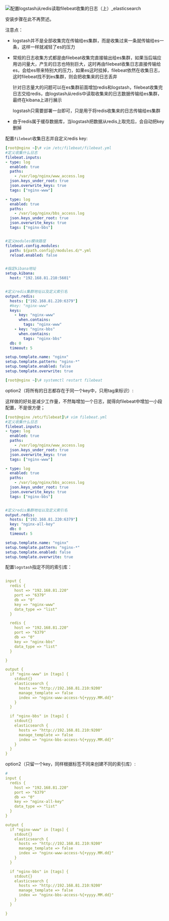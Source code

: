 ![配置logstash从redis读取filebeat收集的日志（上）_elasticsearch](https://cdn.agou-ops.cn/others/watermark,size_16,text_QDUxQ1RP5Y2a5a6i,color_FFFFFF,t_30,g_se,x_10,y_10,shadow_20,type_ZmFuZ3poZW5naGVpdGk=.png)



安装步骤在此不再赘述。



注意点：

- logstash并不是全部收集完在传输给es集群，而是收集过来一条就传输给es一条，这样一样就减轻了es的压力

- 常规的日志收集方式都是由filebeat收集完直接输出给es集群，如果当后端应用访问量大，产生的日志也特别巨大，这时再由filebeat收集日志直接传输给es，会给es带来特别大的压力，如果es这时挂掉，filebeat依然在收集日志，这时filebeat找不到es集群，则会把收集来的日志丢弃

    针对日志量大的问题可以在es集群前面增加redis和logstash，filebeat收集完日志交给redis，由logstash从redis中读取收集来的日志数据传输给es集群，最终在kibana上进行展示

    logstash只需要部署一台即可，只是用于将redis收集来的日志传输给es集群

- 由于redis属于缓存数据库，当logstash把数据从redis上取完后，会自动把key删掉



配置`filebeat`收集日志并自定义redis key:

```yaml
[root@nginx ~]\# vim /etc/filebeat/filebeat.yml 
#定义收集什么日志
filebeat.inputs:
- type: log
  enabled: true
  paths:
    - /var/log/nginx/www_access.log
  json.keys_under_root: true
  json.overwrite_keys: true
  tags: ["nginx-www"]

- type: log
  enabled: true
  paths:
    - /var/log/nginx/bbs_access.log
  json.keys_under_root: true
  json.overwrite_keys: true
  tags: ["nginx-bbs"]


#定义modules模块路径
filebeat.config.modules:
  path: ${path.config}/modules.d/*.yml
  reload.enabled: false


#指定kibana地址
setup.kibana:
  host: "192.168.81.210:5601"


#定义redis集群地址以及定义索引名
output.redis:
  hosts: ["192.168.81.220:6379"]
  #key: "nginx-www"
  keys:
    - key: "nginx-www"
      when.contains:
        tags: "nginx-www"
    - key: "nginx-bbs"
      when.contains:
        tags: "nginx-bbs"
  db: 0
  timeout: 5

setup.template.name: "nginx"
setup.template.pattern: "nginx-*"
setup.template.enabled: false
setup.template.overwrite: true

[root@nginx ~]\# systemctl restart filebeat
```

option2（将所有的日志都存在于同一个key中，只用tag来标识）: 

这样做的好处是减少工作量，不然每增加一个日志，就得向filebeat中增加一小段配置，不是很方便；

```yaml
[root@nginx /etc/filebeat]\# vim filebeat.yml 
#定义收集什么日志
filebeat.inputs:
- type: log
  enabled: true
  paths:
    - /var/log/nginx/www_access.log
  json.keys_under_root: true
  json.overwrite_keys: true
  tags: ["nginx-www"]

- type: log
  enabled: true
  paths:
    - /var/log/nginx/bbs_access.log
  json.keys_under_root: true
  json.overwrite_keys: true
  tags: ["nginx-bbs"]


#定义redis集群地址以及定义索引名
output.redis:
  hosts: ["192.168.81.220:6379"]
  key: "nginx-all-key"
  db: 0
  timeout: 5

setup.template.name: "nginx"
setup.template.pattern: "nginx-*"
setup.template.enabled: false
setup.template.overwrite: true

```



配置`logstash`指定不同的索引库：

```yaml

input {
  redis {
    host => "192.168.81.220"
    port => "6379"
    db => "0" 
    key => "nginx-www"
    data_type => "list"
  }

  redis {
    host => "192.168.81.220"
    port => "6379"
    db => "0" 
    key => "nginx-bbs"
    data_type => "list"
  }

}

output {
  if "nginx-www" in [tags] {
    stdout{}
    elasticsearch {
      hosts => "http://192.168.81.210:9200"
      manage_template => false
      index => "nginx-www-access-%{+yyyy.MM.dd}"
    }   
  }

  if "nginx-bbs" in [tags] {
    stdout{}
    elasticsearch {
      hosts => "http://192.168.81.210:9200"
      manage_template => false
      index => "nginx-bbs-access-%{+yyyy.MM.dd}"
    }   
  }
}
```

option2（只留一个key，同样根据标签不同来创建不同的索引库）: 



```yaml
#
input {
  redis {
    host => "192.168.81.220"
    port => "6379"
    db => "0"
    key => "nginx-all-key"
    data_type => "list"
  }
}

output {
  if "nginx-www" in [tags] {
    stdout{}
    elasticsearch {
      hosts => "http://192.168.81.210:9200"
      manage_template => false
      index => "nginx-www-access-%{+yyyy.MM.dd}"
    }
  }

  if "nginx-bbs" in [tags] {
    stdout{}
    elasticsearch {
      hosts => "http://192.168.81.210:9200"
      manage_template => false
      index => "nginx-bbs-access-%{+yyyy.MM.dd}"
    }
  }

}

```

